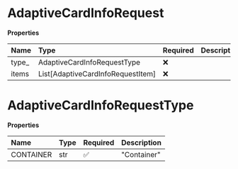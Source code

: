 # AdaptiveCardInfoRequest

**Properties**

| Name   | Type                              | Required | Description |
| :----- | :-------------------------------- | :------- | :---------- |
| type\_ | AdaptiveCardInfoRequestType       | ❌       |             |
| items  | List[AdaptiveCardInfoRequestItem] | ❌       |             |

# AdaptiveCardInfoRequestType

**Properties**

| Name      | Type | Required | Description |
| :-------- | :--- | :------- | :---------- |
| CONTAINER | str  | ✅       | "Container" |

<!-- This file was generated by liblab | https://liblab.com/ -->
